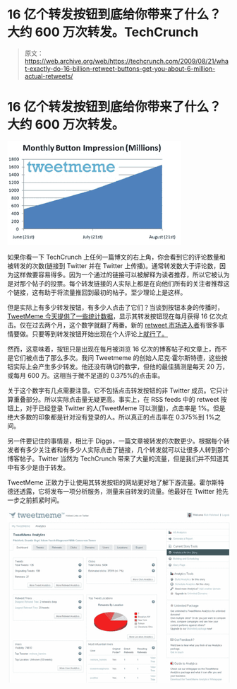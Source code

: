 # 16 亿个转发按钮到底给你带来了什么？大约 600 万次转发。TechCrunch

> 原文：<https://web.archive.org/web/https://techcrunch.com/2009/08/21/what-exactly-do-16-billion-retweet-buttons-get-you-about-6-million-actual-retweets/>

# 16 亿个转发按钮到底给你带来了什么？大约 600 万次转发。

![](img/05f12059358b52976fa2bd70d12114b4.png)

如果你看一下 TechCrunch 上任何一篇博文的右上角，你会看到它的评论数量和被转发的次数(链接到 Twitter 并在 Twitter 上传播)。通常转发数大于评论数，因为这样做要容易得多。因为一个通过的链接可以被解释为读者推荐，所以它被认为是对那个帖子的投票。每个转发链接的人实际上都是在向他们所有的关注者推荐这个链接，这有助于将流量推回到最初的帖子。至少理论上是这样。

但是实际上有多少转发按钮，有多少人点击了它们？当谈到按钮本身的传播时， [TweetMeme 今天提供了一些统计数据](https://web.archive.org/web/20230406154703/http://blog.tweetmeme.com/2009/08/21/growth/)，显示其转发按钮现在每月获得 16 亿次点击。仅在过去两个月，这个数字就翻了两番。新的 [retweet 市场进入者](https://web.archive.org/web/20230406154703/https://techcrunch.com/2009/08/19/retweetcom-launches-sure-looks-a-lot-like-tweetmeme/)有很多事情要做。只要等到转发按钮开始出现在个人评论上[就行了。](https://web.archive.org/web/20230406154703/https://techcrunch.com/2009/08/19/what-if-comments-could-be-retweeted-tweetmeme-is-working-on-it/)

然而，这意味着，按钮只是出现在每月被浏览 16 亿次的博客帖子和文章上，而不是它们被点击了那么多次。我问 Tweetmeme 的创始人尼克·霍尔斯特德，这些按钮实际上会产生多少转发。他还没有确切的数字，但他的最佳猜测是每天 20 万，或每月 600 万。这相当于微不足道的 0.375%的点击率。

关于这个数字有几点需要注意。它不包括点击转发按钮的非 Twitter 成员。它只计算重叠部分。所以实际点击量无疑更高。事实上，在 RSS feeds 中的 retweet 按钮上，对于已经登录 Twitter 的人(TweetMeme 可以测量)，点击率是 1%。但是绝大多数的印象都是针对没有登录的人。所以真正的点击率在 0.375%到 1%之间。

另一件要记住的事情是，相比于 Diggs，一篇文章被转发的次数更少。根据每个转发者有多少关注者和有多少人实际点击了链接，几个转发就可以让很多人转到那个博客帖子。Twitter 当然为 TechCrunch 带来了大量的流量，但是我们并不知道其中有多少是由于转发。

TweetMeme 正致力于让使用其转发按钮的网站更好地了解下游流量。霍尔斯特德还透露，它将发布一项分析服务，测量来自转发的流量。他最好在 Twitter 抢先一步之前抓紧时间。

![](img/e547d88978abb19d0dabbea22f878864.png)
